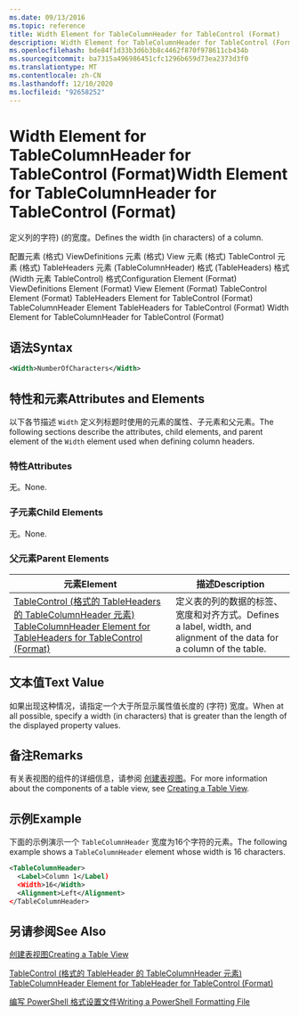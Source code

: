 ```yaml
---
ms.date: 09/13/2016
ms.topic: reference
title: Width Element for TableColumnHeader for TableControl (Format)
description: Width Element for TableColumnHeader for TableControl (Format)
ms.openlocfilehash: bde84f1d33b3d6b3b8c4462f870f978611cb434b
ms.sourcegitcommit: ba7315a496986451cfc1296b659d73ea2373d3f0
ms.translationtype: MT
ms.contentlocale: zh-CN
ms.lasthandoff: 12/10/2020
ms.locfileid: "92658252"
---
```

# <a name="width-element-for-tablecolumnheader-for-tablecontrol-format"></a><span data-ttu-id="f50f5-103">Width Element for TableColumnHeader for TableControl (Format)</span><span class="sxs-lookup"><span data-stu-id="f50f5-103">Width Element for TableColumnHeader for TableControl (Format)</span></span>

<span data-ttu-id="f50f5-104">定义列的字符)  (的宽度。</span><span class="sxs-lookup"><span data-stu-id="f50f5-104">Defines the width (in characters) of a column.</span></span>

<span data-ttu-id="f50f5-105">配置元素 (格式) ViewDefinitions 元素 (格式) View 元素 (格式) TableControl 元素 (格式) TableHeaders 元素 (TableColumnHeader) 格式 (TableHeaders) 格式 (Width 元素 TableControl) 格式</span><span class="sxs-lookup"><span data-stu-id="f50f5-105">Configuration Element (Format) ViewDefinitions Element (Format) View Element (Format) TableControl Element (Format) TableHeaders Element for TableControl (Format) TableColumnHeader Element TableHeaders for TableControl (Format) Width Element for TableColumnHeader for TableControl (Format)</span></span>

## <a name="syntax"></a><span data-ttu-id="f50f5-106">语法</span><span class="sxs-lookup"><span data-stu-id="f50f5-106">Syntax</span></span>

```xml
<Width>NumberOfCharacters</Width>
```

## <a name="attributes-and-elements"></a><span data-ttu-id="f50f5-107">特性和元素</span><span class="sxs-lookup"><span data-stu-id="f50f5-107">Attributes and Elements</span></span>

<span data-ttu-id="f50f5-108">以下各节描述 `Width` 定义列标题时使用的元素的属性、子元素和父元素。</span><span class="sxs-lookup"><span data-stu-id="f50f5-108">The following sections describe the attributes, child elements, and parent element of the `Width` element used when defining column headers.</span></span>

### <a name="attributes"></a><span data-ttu-id="f50f5-109">特性</span><span class="sxs-lookup"><span data-stu-id="f50f5-109">Attributes</span></span>

<span data-ttu-id="f50f5-110">无。</span><span class="sxs-lookup"><span data-stu-id="f50f5-110">None.</span></span>

### <a name="child-elements"></a><span data-ttu-id="f50f5-111">子元素</span><span class="sxs-lookup"><span data-stu-id="f50f5-111">Child Elements</span></span>

<span data-ttu-id="f50f5-112">无。</span><span class="sxs-lookup"><span data-stu-id="f50f5-112">None.</span></span>

### <a name="parent-elements"></a><span data-ttu-id="f50f5-113">父元素</span><span class="sxs-lookup"><span data-stu-id="f50f5-113">Parent Elements</span></span>

|<span data-ttu-id="f50f5-114">元素</span><span class="sxs-lookup"><span data-stu-id="f50f5-114">Element</span></span>|<span data-ttu-id="f50f5-115">描述</span><span class="sxs-lookup"><span data-stu-id="f50f5-115">Description</span></span>|
|-------------|-----------------|
|[<span data-ttu-id="f50f5-116">TableControl (格式的 TableHeaders 的 TableColumnHeader 元素) </span><span class="sxs-lookup"><span data-stu-id="f50f5-116">TableColumnHeader Element for TableHeaders for TableControl (Format)</span></span>](./tablecolumnheader-element-format.md)|<span data-ttu-id="f50f5-117">定义表的列的数据的标签、宽度和对齐方式。</span><span class="sxs-lookup"><span data-stu-id="f50f5-117">Defines a label, width, and alignment of the data for a column of the table.</span></span>|

## <a name="text-value"></a><span data-ttu-id="f50f5-118">文本值</span><span class="sxs-lookup"><span data-stu-id="f50f5-118">Text Value</span></span>

<span data-ttu-id="f50f5-119">如果出现这种情况，请指定一个大于所显示属性值长度的 (字符) 宽度。</span><span class="sxs-lookup"><span data-stu-id="f50f5-119">When at all possible, specify a width (in characters) that is greater than the length of the displayed property values.</span></span>

## <a name="remarks"></a><span data-ttu-id="f50f5-120">备注</span><span class="sxs-lookup"><span data-stu-id="f50f5-120">Remarks</span></span>

<span data-ttu-id="f50f5-121">有关表视图的组件的详细信息，请参阅 [创建表视图](./creating-a-table-view.md)。</span><span class="sxs-lookup"><span data-stu-id="f50f5-121">For more information about the components of a table view, see [Creating a Table View](./creating-a-table-view.md).</span></span>

## <a name="example"></a><span data-ttu-id="f50f5-122">示例</span><span class="sxs-lookup"><span data-stu-id="f50f5-122">Example</span></span>

<span data-ttu-id="f50f5-123">下面的示例演示一个 `TableColumnHeader` 宽度为16个字符的元素。</span><span class="sxs-lookup"><span data-stu-id="f50f5-123">The following example shows a `TableColumnHeader` element whose width is 16 characters.</span></span>

```xml
<TableColumnHeader>
  <Label>Column 1</Label)
  <Width>16</Width>
  <Alignment>Left</Alignment>
</TableColumnHeader>
```

## <a name="see-also"></a><span data-ttu-id="f50f5-124">另请参阅</span><span class="sxs-lookup"><span data-stu-id="f50f5-124">See Also</span></span>

[<span data-ttu-id="f50f5-125">创建表视图</span><span class="sxs-lookup"><span data-stu-id="f50f5-125">Creating a Table View</span></span>](./creating-a-table-view.md)

[<span data-ttu-id="f50f5-126">TableControl (格式的 TableHeader 的 TableColumnHeader 元素) </span><span class="sxs-lookup"><span data-stu-id="f50f5-126">TableColumnHeader Element for TableHeader for TableControl (Format)</span></span>](./tablecolumnheader-element-format.md)

[<span data-ttu-id="f50f5-127">编写 PowerShell 格式设置文件</span><span class="sxs-lookup"><span data-stu-id="f50f5-127">Writing a PowerShell Formatting File</span></span>](./writing-a-powershell-formatting-file.md)

